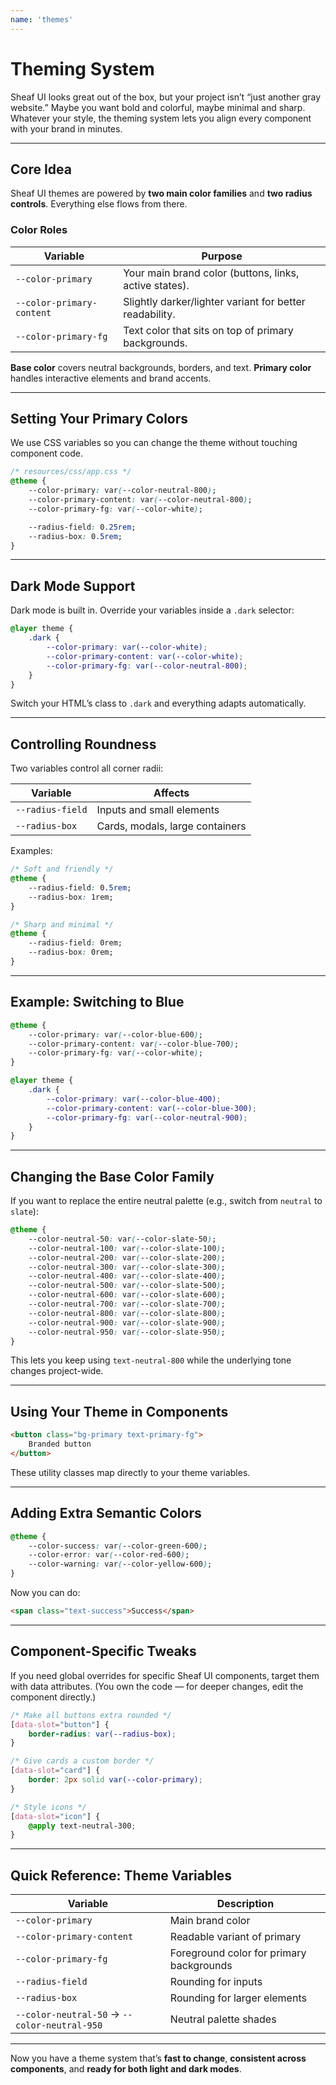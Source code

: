 ```yaml
---
name: 'themes'
---
```


# Theming System

Sheaf UI looks great out of the box, but your project isn’t “just another gray website.” Maybe you want bold and colorful, maybe minimal and sharp. Whatever your style, the theming system lets you align every component with your brand in minutes.

---

## Core Idea

Sheaf UI themes are powered by **two main color families** and **two radius controls**.
Everything else flows from there.

### Color Roles

| Variable                  | Purpose                                                 |
| ------------------------- | ------------------------------------------------------- |
| `--color-primary`         | Your main brand color (buttons, links, active states).  |
| `--color-primary-content` | Slightly darker/lighter variant for better readability. |
| `--color-primary-fg`      | Text color that sits on top of primary backgrounds.     |

**Base color** covers neutral backgrounds, borders, and text.
**Primary color** handles interactive elements and brand accents.

---

## Setting Your Primary Colors

We use CSS variables so you can change the theme without touching component code.

```css
/* resources/css/app.css */
@theme {
    --color-primary: var(--color-neutral-800);
    --color-primary-content: var(--color-neutral-800);
    --color-primary-fg: var(--color-white);

    --radius-field: 0.25rem;
    --radius-box: 0.5rem;
}
```

---

## Dark Mode Support

Dark mode is built in. Override your variables inside a `.dark` selector:

```css
@layer theme {
    .dark {
        --color-primary: var(--color-white);
        --color-primary-content: var(--color-white);
        --color-primary-fg: var(--color-neutral-800);
    }
}
```

Switch your HTML’s class to `.dark` and everything adapts automatically.

---

## Controlling Roundness

Two variables control all corner radii:

| Variable         | Affects                         |
| ---------------- | ------------------------------- |
| `--radius-field` | Inputs and small elements       |
| `--radius-box`   | Cards, modals, large containers |

Examples:

```css
/* Soft and friendly */
@theme {
    --radius-field: 0.5rem;
    --radius-box: 1rem;
}

/* Sharp and minimal */
@theme {
    --radius-field: 0rem;
    --radius-box: 0rem;
}
```

---

## Example: Switching to Blue

```css
@theme {
    --color-primary: var(--color-blue-600);
    --color-primary-content: var(--color-blue-700);
    --color-primary-fg: var(--color-white);
}

@layer theme {
    .dark {
        --color-primary: var(--color-blue-400);
        --color-primary-content: var(--color-blue-300);
        --color-primary-fg: var(--color-neutral-900);
    }
}
```

---

## Changing the Base Color Family

If you want to replace the entire neutral palette (e.g., switch from `neutral` to `slate`):

```css
@theme {
    --color-neutral-50: var(--color-slate-50);
    --color-neutral-100: var(--color-slate-100);
    --color-neutral-200: var(--color-slate-200);
    --color-neutral-300: var(--color-slate-300);
    --color-neutral-400: var(--color-slate-400);
    --color-neutral-500: var(--color-slate-500);
    --color-neutral-600: var(--color-slate-600);
    --color-neutral-700: var(--color-slate-700);
    --color-neutral-800: var(--color-slate-800);
    --color-neutral-900: var(--color-slate-900);
    --color-neutral-950: var(--color-slate-950);
}
```

This lets you keep using `text-neutral-800` while the underlying tone changes project-wide.

---

## Using Your Theme in Components

```html
<button class="bg-primary text-primary-fg">
    Branded button
</button>
```

These utility classes map directly to your theme variables.

---

## Adding Extra Semantic Colors

```css
@theme {
    --color-success: var(--color-green-600);
    --color-error: var(--color-red-600);
    --color-warning: var(--color-yellow-600);
}
```

Now you can do:

```html
<span class="text-success">Success</span>
```

---

## Component-Specific Tweaks

If you need global overrides for specific Sheaf UI components, target them with data attributes.
(You own the code — for deeper changes, edit the component directly.)

```css
/* Make all buttons extra rounded */
[data-slot="button"] {
    border-radius: var(--radius-box);
}

/* Give cards a custom border */
[data-slot="card"] {
    border: 2px solid var(--color-primary);
}

/* Style icons */
[data-slot="icon"] {
    @apply text-neutral-300;
}
```

---

## Quick Reference: Theme Variables

| Variable                                     | Description                              |
| -------------------------------------------- | ---------------------------------------- |
| `--color-primary`                            | Main brand color                         |
| `--color-primary-content`                    | Readable variant of primary              |
| `--color-primary-fg`                         | Foreground color for primary backgrounds |
| `--radius-field`                             | Rounding for inputs                      |
| `--radius-box`                               | Rounding for larger elements             |
| `--color-neutral-50` → `--color-neutral-950` | Neutral palette shades                   |

---

Now you have a theme system that’s **fast to change**, **consistent across components**, and **ready for both light and dark modes**.